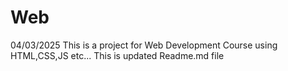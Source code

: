 # Web
04/03/2025
This is a project for Web Development Course using HTML,CSS,JS etc...
This is updated Readme.md file

